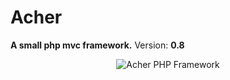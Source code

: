 Acher
=====
<p>
    <b>A small php mvc framework.</b>
    Version: <b>0.8</b>  
</p>
<p align="center">
    <img src="http://i.imgur.com/KsemXbh.png?raw=true" alt="Acher PHP Framework"/>
</p>